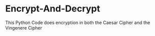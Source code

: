 # Encrypt-And-Decrypt
This Python Code does encryption in both the Caesar Cipher and the Vingenere Cipher
